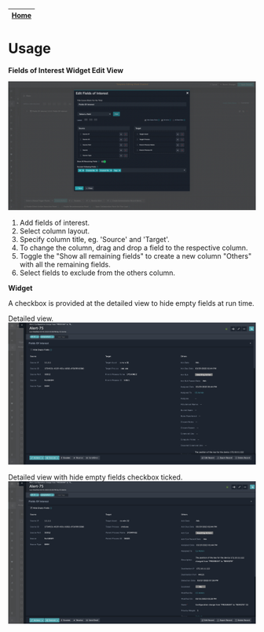 | [Home](../README.md) |
|--------------------------------------------|

# Usage

**Fields of Interest Widget Edit View**

![](./media/edit-fields-of-interest.png)

1. Add fields of interest.
2. Select column layout.
3. Specify column title, eg. 'Source' and 'Target'.
4. To change the column, drag and drop a field to the respective column.
5. Toggle the "Show all remaining fields" to create a new column "Others" with all the remaining fields.
6. Select fields to exclude from the others column.


**Widget**

A checkbox is provided at the detailed view to hide empty fields at run time.

Detailed view.
![](./media/detailed-view.png)

Detailed view with hide empty fields checkbox ticked.
![](./media/detailed-view-hidden.png)
